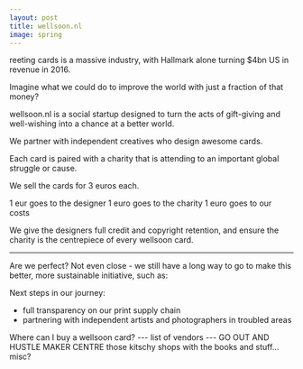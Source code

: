 ```yaml
---
layout: post
title: wellsoon.nl
image: spring
---
```


<span class="caps" alt="G">reeting</span> cards is a massive industry, 
with Hallmark alone turning $4bn US in revenue in 2016. 

Imagine what we could do to improve the world with just a fraction of that money? 

wellsoon.nl is a social startup designed to turn the acts of gift-giving and well-wishing into a chance at a better world. 

We partner with independent creatives who design awesome cards.

Each card is paired with a charity that is attending to an important global struggle or cause. 

We sell the cards for 3 euros each.

1 eur goes to the designer
1 euro goes to the charity
1 euro goes to our costs

We give the designers full credit and copyright retention, and ensure the charity is the centrepiece of every wellsoon card.

---------------

Are we perfect?
	Not even close - we still have a long way to go to make this better, more sustainable initiative, such as:

Next steps in our journey:
- full transparency on our print supply chain
- partnering with independent artists and photographers in troubled areas


Where can I buy a wellsoon card?
--- list of vendors
--- GO OUT AND HUSTLE
	MAKER CENTRE
	those kitschy shops with the books and stuff... misc? 

